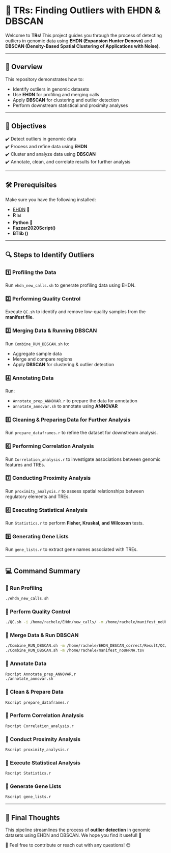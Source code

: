 # 🧬 TRs: Finding Outliers with EHDN & DBSCAN

Welcome to **TRs**! This project guides you through the process of detecting outliers in genomic data using **EHDN (Expansion Hunter Denovo)** and **DBSCAN (Density-Based Spatial Clustering of Applications with Noise)**. 

---

## 🌟 Overview
This repository demonstrates how to:
- Identify outliers in genomic datasets
- Use **EHDN** for profiling and merging calls
- Apply **DBSCAN** for clustering and outlier detection
- Perform downstream statistical and proximity analyses

---

## 🎯 Objectives
✔️ Detect outliers in genomic data  
✔️ Process and refine data using **EHDN**  
✔️ Cluster and analyze data using **DBSCAN**  
✔️ Annotate, clean, and correlate results for further analysis  

---

## 🛠️ Prerequisites
Make sure you have the following installed:
- [EHDN](https://github.com/Illumina/ExpansionHunterDenovo) 🧬
- **R** 📊
- **Python** 🐍
- **Fazzar2020Script()**
- **BTlib ()**

---

## 🔍 Steps to Identify Outliers

### 1️⃣ **Profiling the Data**  
Run `ehdn_new_calls.sh` to generate profiling data using EHDN.

### 2️⃣ **Performing Quality Control**  
Execute `QC.sh` to identify and remove low-quality samples from the **manifest file**.

### 3️⃣ **Merging Data & Running DBSCAN**  
Run `Combine_RUN_DBSCAN.sh` to:
- Aggregate sample data
- Merge and compare regions
- Apply **DBSCAN** for clustering & outlier detection

### 4️⃣ **Annotating Data**  
Run:
- `Annotate_prep_ANNOVAR.r` to prepare the data for annotation
- `annotate_annovar.sh` to annotate using **ANNOVAR**

### 5️⃣ **Cleaning & Preparing Data for Further Analysis**  
Run `prepare_dataframes.r` to refine the dataset for downstream analysis.

### 6️⃣ **Performing Correlation Analysis**  
Run `Correlation_analysis.r` to investigate associations between genomic features and TREs.

### 7️⃣ **Conducting Proximity Analysis**  
Run `proximity_analysis.r` to assess spatial relationships between regulatory elements and TREs.

### 8️⃣ **Executing Statistical Analysis**  
Run `Statistics.r` to perform **Fisher, Kruskal, and Wilcoxon** tests.

### 9️⃣ **Generating Gene Lists**  
Run `gene_lists.r` to extract gene names associated with TREs.

---

## 💻 Command Summary

### 🔹 Run Profiling
```sh
./ehdn_new_calls.sh
```

### 🔹 Perform Quality Control
```sh
./QC.sh -i /home/rachele/EHdn/new_calls/ -m /home/rachele/manifest_noUHRNA.tsv -o /home/rachele/EHDN_DBSCAN_correct/Result/QC
```

### 🔹 Merge Data & Run DBSCAN
```sh
./Combine_RUN_DBSCAN.sh -m /home/rachele/EHDN_DBSCAN_correct/Result/QC/filtered_manifest.tsv
./Combine_RUN_DBSCAN.sh -m /home/rachele/manifest_noUHRNA.tsv
```

### 🔹 Annotate Data
```sh
Rscript Annotate_prep_ANNOVAR.r
./annotate_annovar.sh
```

### 🔹 Clean & Prepare Data
```sh
Rscript prepare_dataframes.r
```

### 🔹 Perform Correlation Analysis
```sh
Rscript Correlation_analysis.r
```

### 🔹 Conduct Proximity Analysis
```sh
Rscript proximity_analysis.r
```

### 🔹 Execute Statistical Analysis
```sh
Rscript Statistics.r
```

### 🔹 Generate Gene Lists
```sh
Rscript gene_lists.r
```

---

## 🎉 Final Thoughts
This pipeline streamlines the process of **outlier detection** in genomic datasets using EHDN and DBSCAN. We hope you find it useful! 🚀

📩 Feel free to contribute or reach out with any questions! 😊








